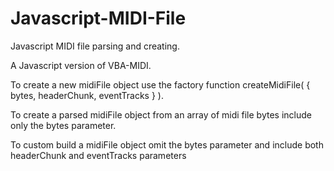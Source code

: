 # Javascript-MIDI-File
Javascript MIDI file parsing and creating.

A Javascript version of VBA-MIDI.

To create a new midiFile object use the factory function createMidiFile( { bytes, headerChunk, eventTracks } ). 

To create a parsed midiFile object from an array of midi file bytes include only the bytes parameter.

To custom build a midiFile object omit the bytes parameter and include both headerChunk and eventTracks parameters

